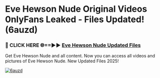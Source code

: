 # Eve Hewson Nude Original Videos 0nlyFans Leaked - Files Updated! (6auzd)

<h3>🔴 CLICK HERE 🌐==►► <a href="https://tinyurl.com/yrmya6cz" rel="nofollow">Eve Hewson Nude Updated Files</a></h3>

Get Eve Hewson Nude and all content. Now you can access all videos and pictures of Eve Hewson Nude. New Updated Files 2025!

[![6auzd](https://i.imgur.com/FMdXYCs.gif)](https://tinyurl.com/yrmya6cz)
